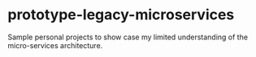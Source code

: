 # prototype-legacy-microservices
Sample personal projects to show case my limited understanding of the micro-services architecture.  
